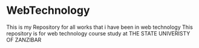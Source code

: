# WebTechnology
This is my Repository for all works that i have been in web technology
This repository is for web technology course study at THE STATE UNIVERISTY OF ZANZIBAR
